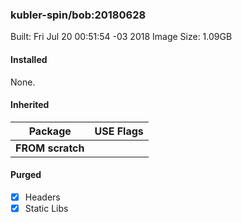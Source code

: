 ### kubler-spin/bob:20180628

Built: Fri Jul 20 00:51:54 -03 2018
Image Size: 1.09GB

#### Installed
None.
#### Inherited
Package | USE Flags
--------|----------
**FROM scratch** |
#### Purged
- [x] Headers
- [x] Static Libs
